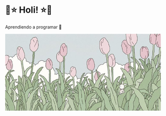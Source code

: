 # 🩷⭐ Holi! ⭐🩷


Aprendiendo a programar 🐌
<div align="center">
  <img src="header-flores.jpg" height="250px">
</div>
